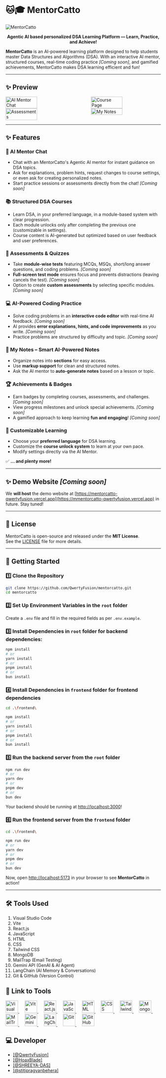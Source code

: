 # 🐱🎓 MentorCatto

![MentorCatto](./frontend/public/banner.png)

<p align="center"><strong>Agentic AI based personalized DSA Learning Platform — Learn, Practice, and Achieve!</strong></p>

**MentorCatto** is an AI-powered learning platform designed to help students master Data Structures and Algorithms (DSA). With an interactive AI mentor, structured courses, real-time coding practice _[Coming soon]_, and gamified achievements, MentorCatto makes DSA learning efficient and fun!  

---

## ✨ Preview

<div style="display: flex; justify-content: space-between;">
  <img src="./sample_preview/chat_preview.png" alt="AI Mentor Chat" width="45%" />
  <img src="./sample_preview/course_preview.png" alt="Course Page" width="45%" />
</div>

<div style="display: flex; justify-content: space-between;">
  <img src="./sample_preview/assessments_preview.png" alt="Assessments" width="45%" />
  <img src="./sample_preview/notes_preview.png" alt="My Notes" width="45%" />
</div>

---

## ✨ Features  

### 🤖 AI Mentor Chat  
- Chat with an MentorCatto's Agentic AI mentor for instant guidance on DSA topics.  
- Ask for explanations, problem hints, request changes to course settings, or even ask for creating personalized notes.  
- Start practice sessions or assessments directly from the chat! _[Coming soon]_

### 📚 Structured DSA Courses  
- Learn DSA, in your preferred language, in a module-based system with clear progression.  
- Each module unlocks only after completing the previous one (customizable in settings).  
- Course content is AI-generated but optimized based on user feedback and user preferences.  

### 📝 Assessments & Quizzes  
- Take **module-wise tests** featuring MCQs, MSQs, short/long answer questions, and coding problems. _[Coming soon]_ 
- **Full-screen test mode** ensures focus and prevents distractions (leaving cancels the test). _[Coming soon]_ 
- Option to create **custom assessments** by selecting specific modules. _[Coming soon]_ 

### 💻 AI-Powered Coding Practice  
- Solve coding problems in an **interactive code editor** with real-time AI feedback. _[Coming soon]_ 
- AI provides **error explanations, hints, and code improvements** as you write. _[Coming soon]_ 
- Practice problems are structured by difficulty and topic. _[Coming soon]_ 

### 📒 My Notes – Smart AI-Powered Notes  
- Organize notes into **sections** for easy access.  
- Use **markup support** for clean and structured notes.  
- Ask the AI mentor to **auto-generate notes** based on a lesson or topic.  

### 🏆 Achievements & Badges  
- Earn badges by completing courses, assessments, and challenges. _[Coming soon]_ 
- View progress milestones and unlock special achievements. _[Coming soon]_ 
- A gamified approach to keep learning **fun and engaging**! _[Coming soon]_ 

### 🔧 Customizable Learning  
- Choose your **preferred language** for DSA learning.  
- Customize the **course unlock system** to learn at your own pace.  
- Modify settings directly via the AI Mentor.  

✅ **... and plenty more!**

---

## ✨ Demo Website _[Coming soon]_ 

We **will host** the demo website at [https://mentorcatto-qwertyfusion.vercel.app](https://mmentorcatto-qwertyfusion.vercel.app) in future. Stay tuned!

---

## 📜 License

MentorCatto is open-source and released under the **MIT License**.  
See the [LICENSE](./LICENSE) file for more details.

---

## 🚀 Getting Started

### 1️⃣ Clone the Repository

```bash
git clone https://github.com/QwertyFusion/mentorcatto.git
cd mentorcatto
```

### 2️⃣ Set Up Environment Variables in the `root` folder

Create a `.env` file and fill in the required fields as per `.env.example`.

### 3️⃣ Install Dependencies in `root` folder for backend dependencies:

```bash
npm install
# or
yarn install
# or
pnpm install
# or
bun install
```

### 4️⃣ Install Dependencies in `frontend` folder for frontend dependencies

```bash
cd .\frontend\
```

```bash
npm install
# or
yarn install
# or
pnpm install
# or
bun install
```

### 5️⃣ Run the backend server from the `root` folder

```bash
npm run dev
# or
yarn dev
# or
pnpm dev
# or
bun dev
```

Your backend should be running at [http://localhost:3000](http://localhost:3000)!

### 6️⃣ Run the frontend server from the `frontend` folder

```bash
cd .\frontend\
```

```bash
npm run dev
# or
yarn dev
# or
pnpm dev
# or
bun dev
```

Now, open [http://localhost:5173](http://localhost:5173) in your browser to see **MentorCatto** in action!

---

<!-- 🛠 Tools Used -->
<h2>🛠 Tools Used</h2>
<ol>
  <li>Visual Studio Code</li>
  <li>Vite</li>
  <li>React.js</li>
  <li>JavaScript</li>
  <li>HTML</li>
  <li>CSS</li>
  <li>Tailwind CSS</li>
  <li>MongoDB</li>
  <li>MailTrap (Email Testing)</li>
  <li>Gemini API (GenAI & AI Agent)</li>
  <li>LangChain (AI Memory & Conversations)</li>
  <li>Git & GitHub (Version Control)</li>
</ol>

<!-- 🔗 Link to Tools -->
<h2>🔗 Link to Tools</h2>
<p align="left">
<a href="https://code.visualstudio.com" target="_blank" rel="noreferrer">
  <img src="https://www.vectorlogo.zone/logos/visualstudio_code/visualstudio_code-icon.svg" alt="Visual Studio Code" width="40" height="40"/>
</a>&emsp;
<a href="https://vitejs.dev/" target="_blank" rel="noreferrer">
  <img src="https://vitejs.dev/logo.svg" alt="Vite" width="40" height="40"/>
</a>&emsp;
<a href="https://react.dev/" target="_blank" rel="noreferrer">
  <img src="https://raw.githubusercontent.com/devicons/devicon/master/icons/react/react-original-wordmark.svg" alt="React.js" width="40" height="40"/>
</a>&emsp;
<a href="https://developer.mozilla.org/en-US/docs/Web/JavaScript" target="_blank" rel="noreferrer">
  <img src="https://raw.githubusercontent.com/devicons/devicon/master/icons/javascript/javascript-original.svg" alt="JavaScript" width="40" height="40"/>
</a>&emsp;
<a href="https://developer.mozilla.org/en-US/docs/Web/HTML" target="_blank" rel="noreferrer">
  <img src="https://raw.githubusercontent.com/devicons/devicon/master/icons/html5/html5-original.svg" alt="HTML" width="40" height="40"/>
</a>&emsp;
<a href="https://developer.mozilla.org/en-US/docs/Web/CSS" target="_blank" rel="noreferrer">
  <img src="https://raw.githubusercontent.com/devicons/devicon/master/icons/css3/css3-original.svg" alt="CSS" width="40" height="40"/>
</a>&emsp;
<a href="https://tailwindcss.com/" target="_blank" rel="noreferrer">
  <img src="https://www.vectorlogo.zone/logos/tailwindcss/tailwindcss-icon.svg" alt="Tailwind CSS" width="40" height="40"/>
</a>&emsp;
<a href="https://www.mongodb.com/" target="_blank" rel="noreferrer">
  <img src="https://raw.githubusercontent.com/devicons/devicon/master/icons/mongodb/mongodb-original-wordmark.svg" alt="MongoDB" width="40" height="40"/>
</a>&emsp;
<a href="https://mailtrap.io/" target="_blank" rel="noreferrer">
  <img src="https://images.softwaresuggest.com/software_logo/1667565915_Mailtrap_Icon.png" alt="MailTrap" height="40"/>
</a>&emsp;
<a href="https://ai.google.dev/" target="_blank" rel="noreferrer">
  <img src="https://pipedream.com/s.v0/app_ArhjGP/logo/orig" alt="Gemini API" width="40" height="40"/>
</a>&emsp;
<a href="https://www.langchain.com/" target="_blank" rel="noreferrer">
  <img src="https://registry.npmmirror.com/@lobehub/icons-static-png/latest/files/dark/langchain.png" alt="LangChain" width="40" height="40"/>
</a>&emsp;
<a href="https://git-scm.com/" target="_blank" rel="noreferrer">
  <img src="https://www.vectorlogo.zone/logos/git-scm/git-scm-icon.svg" alt="Git" width="40" height="40"/>
</a>&emsp;
<a href="https://github.com/" target="_blank" rel="noreferrer">
  <img src="https://uxwing.com/wp-content/themes/uxwing/download/brands-and-social-media/github-white-icon.png" alt="GitHub" width="40" height="40"/>
</a>
</p>

<!-- Developer Info -->
<h2>💻 Developer</h2>
<ul>
  <li><a href="https://github.com/QwertyFusion">[@QwertyFusion]</a></li>
  <li><a href="https://github.com/HoaxBlade">[@HoaxBlade]</a></li>
  <li><a href="https://github.com/SHREEYA-DAS">[@SHREEYA-DAS]</a></li>
  <li><a href="https://github.com/stitipragyanbehera">[@stitipragyanbehera]</a></li>
</ul>

